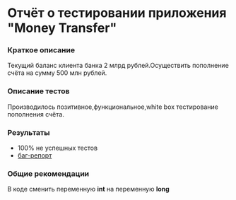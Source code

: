 # Отчёт о тестировании приложения "Money Transfer"
### Краткое описание
Текущий баланс клиента банка 2 млрд рублей.Осуществить пополнение счёта на сумму 500 млн рублей.

### Описание тестов
Производилось позитивное,функциональное,white box тестирование пополнения счёта.

### Результаты
* 100% не успешных тестов
* [баг-репорт](https://github.com/KlokovAleksey/money-transfer/issues/1)
### Общие рекомендации
В коде сменить переменную **int** на переменную **long**
